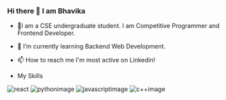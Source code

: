 ###                                                    Hi there 👋 I am Bhavika
- 🔭I am a CSE undergraduate student. I am Competitive Programmer and Frontend Developer.

- 🌱 I’m currently learning Backend Web Development.

- 📫 How to reach me I'm most active on Linkedin!

- My Skills

![react](https://user-images.githubusercontent.com/91602025/171986072-e90ae63c-8d8c-4df3-9252-f688c153d810.png)
![pythonimage](https://user-images.githubusercontent.com/91602025/171986611-22cb9d14-cb68-438e-898d-c4c30301da96.jpeg)
![javascriptimage](https://user-images.githubusercontent.com/91602025/171986659-e3f81cb1-feea-44b2-9f05-3931d9d6911a.png)
![c++image](https://user-images.githubusercontent.com/91602025/171986695-3c80417c-6f54-4039-9f95-eb2b28457d17.png)


<!--
**Bhavika-14
/Bhavika-14** is a ✨ _special_ ✨ repository because its `README.md` (this file) appears on your GitHub profile.

Here are some ideas to get you started:

- 🔭 I’m currently working on ...
- 🌱 I’m currently learning ...
- 👯 I’m looking to collaborate on ...
- 🤔 I’m looking for help with ...
- 💬 Ask me about ...
- 📫 How to reach me: ...
- 😄 Pronouns: ...
- ⚡ Fun fact: ...
-->
